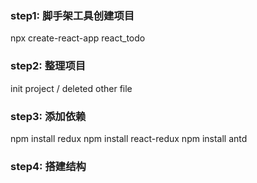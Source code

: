 ### step1: 脚手架工具创建项目
npx create-react-app react_todo
### step2: 整理项目
init project / deleted other file
### step3: 添加依赖
npm install redux
npm install react-redux
npm install antd
### step4: 搭建结构
